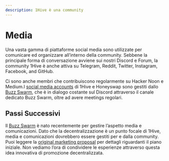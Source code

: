 ```yaml
---
description: 1Hive è una community
---
```


# Media

Una vasta gamma di piattaforme social media sono utilizzate per comunicare ed organizzare all’interno della community. Sebbene la principale forma di conversazione avviene sui nostri Discord e Forum, la community 1Hive è anche attiva su Telegram, Reddit, Twitter, Instagram, Facebook, and GitHub. 

Ci sono anche membri che contribuiscono regolarmente su Hacker Noon e Medium.I [social media accounts](https://1hive.gitbook.io/1hive/community/media/social-accounts) di 1Hive e Honeyswap sono gestiti dallo [Buzz Swarm](https://1hive.gitbook.io/1hive/community/swarms/buzz), che è  in dialogo costante sul Discord attraverso il canale dedicato Buzz Swarm, oltre ad avere meetings regolari.

## **Passi Successivi**

Il [Buzz Swarm](https://1hive.gitbook.io/1hive/community/swarms/buzz) è nato recentemente per gestire l’aspetto media e comunicazioni. Dato che la decentralizzazione è un punto focale di 1Hive, media e comunicazioni dovrebbero essere gestiti per e dalla community. Puoi leggere la [original marketing proposal](https://drive.google.com/file/d/1giD4QcVfHNUaAwcXWqEdV4jI2CUSQH24/view) per dettagli riguardanti il piano iniziale. Non vediamo l’ora di condividere le esperienze attraverso questa idea innovativa di promozione decentralizzata.

